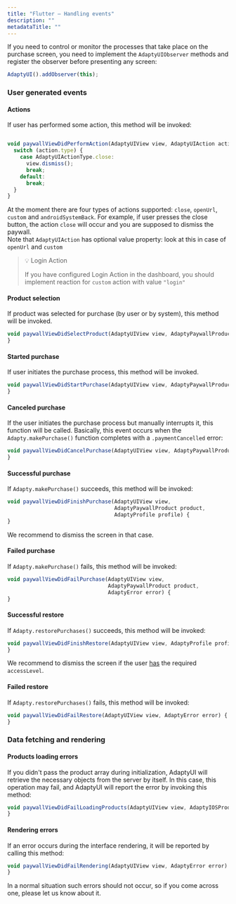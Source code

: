```yaml
---
title: "Flutter – Handling events"
description: ""
metadataTitle: ""
---
```


If you need to control or monitor the processes that take place on the purchase screen, you need to implement the `AdaptyUIObserver` methods and register the observer before presenting any screen:

```javascript title="Flutter"
AdaptyUI().addObserver(this);
```

### User generated events

#### Actions

If user has performed some action, this method will be invoked:

```javascript title="Flutter"

void paywallViewDidPerformAction(AdaptyUIView view, AdaptyUIAction action) {
  switch (action.type) {
    case AdaptyUIActionType.close:
      view.dismiss();
      break;
    default:
      break;
  }
}
```

At the moment there are four types of actions supported: `close`, `openUrl`, `custom` and `androidSystemBack`. For example, if user presses the close button, the action `close` will occur and you are supposed to dismiss the paywall.  
Note that `AdaptyUIAction` has optional value property: look at this in case of `openUrl` and `custom`

> 💡 Login Action
> 
> If you have configured Login Action in the dashboard, you should implement reaction for `custom` action with value `"login"`

#### Product selection

If product was selected for purchase (by user or by system), this method will be invoked.

```javascript title="Flutter"
void paywallViewDidSelectProduct(AdaptyUIView view, AdaptyPaywallProduct product) {
}
```

#### Started purchase

If user initiates the purchase process, this method will be invoked.

```javascript title="Flutter"
void paywallViewDidStartPurchase(AdaptyUIView view, AdaptyPaywallProduct product) {
}
```

#### Canceled purchase

If the user initiates the purchase process but manually interrupts it, this function will be called. Basically, this event occurs when the `Adapty.makePurchase()` function completes with a `.paymentCancelled` error:

```javascript title="Flutter"
void paywallViewDidCancelPurchase(AdaptyUIView view, AdaptyPaywallProduct product) {
}
```

#### Successful purchase

If `Adapty.makePurchase()` succeeds, this method will be invoked:

```javascript title="Flutter"
void paywallViewDidFinishPurchase(AdaptyUIView view, 
                                  AdaptyPaywallProduct product, 
                                  AdaptyProfile profile) {
}
```

We recommend to dismiss the screen in that case.

#### Failed purchase

If `Adapty.makePurchase()` fails, this method will be invoked:

```javascript title="Flutter"
void paywallViewDidFailPurchase(AdaptyUIView view, 
                                AdaptyPaywallProduct product, 
                                AdaptyError error) {
}
```

#### Successful restore

If `Adapty.restorePurchases()` succeeds, this method will be invoked:

```javascript title="Flutter"
void paywallViewDidFinishRestore(AdaptyUIView view, AdaptyProfile profile) {
}
```

We recommend to dismiss the screen if the user [has](subscription-status) the required `accessLevel`.

#### Failed restore

If `Adapty.restorePurchases()` fails, this method will be invoked:

```javascript title="Flutter"
void paywallViewDidFailRestore(AdaptyUIView view, AdaptyError error) {
}
```

### Data fetching and rendering

#### Products loading errors

If you didn't pass the product array during initialization, AdaptyUI will retrieve the necessary objects from the server by itself. In this case, this operation may fail, and AdaptyUI will report the error by invoking this method:

```javascript title="Flutter"
void paywallViewDidFailLoadingProducts(AdaptyUIView view, AdaptyIOSProductsFetchPolicy? fetchPolicy, AdaptyError error) {
}
```

#### Rendering errors

If an error occurs during the interface rendering, it will be reported by calling this method:

```javascript title="Flutter"
void paywallViewDidFailRendering(AdaptyUIView view, AdaptyError error) {
}
```

In a normal situation such errors should not occur, so if you come across one, please let us know about it.